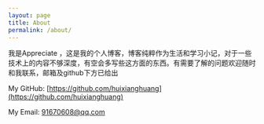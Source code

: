 ```yaml
---
layout: page
title: About
permalink: /about/
---
```


我是Appreciate ，这是我的个人博客，博客纯粹作为生活和学习小记，对于一些技术上的内容不够深度，有空会多写些这方面的东西。有需要了解的问题欢迎随时和我联系，邮箱及github下方已给出

My GitHub:
[https://github.com/huixianghuang](https://github.com/huixianghuang)

My Email:
[91670608@qq.com](91670608@qq.com)
